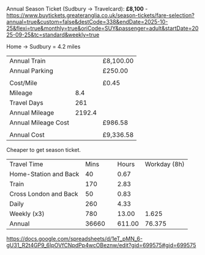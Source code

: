 Annual Season Ticket (Sudbury -> Travelcard): **£8,100** - https://www.buytickets.greateranglia.co.uk/season-tickets/fare-selection?annual=true&custom=false&destCode=338&endDate=2025-10-25&flexi=true&monthly=true&oriCode=SUY&passenger=adult&startDate=2025-09-25&tc=standard&weekly=true

Home -> Sudbury = 4.2 miles

|                     |        |           |
| ------------------- | ------ | --------- |
| Annual Train        |        | £8,100.00 |
| Annual Parking      |        | £250.00   |
|                     |        |           |
| Cost/Mile           |        | £0.45     |
| Mileage             | 8.4    |           |
| Travel Days         | 261    |           |
| Annual Mileage      | 2192.4 |           |
| Annual Mileage Cost |        | £986.58   |
|                     |        |           |
| Annual Cost         |        | £9,336.58 |
Cheaper to get season ticket.

|                       |       |     |        |              |
| --------------------- | ----- | --- | ------ | ------------ |
| Travel Time           | Mins  |     | Hours  | Workday (8h) |
| Home-Station and Back | 40    |     | 0.67   |              |
| Train                 | 170   |     | 2.83   |              |
| Cross London and Back | 50    |     | 0.83   |              |
| Daily                 | 260   |     | 4.33   |              |
| Weekly (x3)           | 780   |     | 13.00  | 1.625        |
| Annual                | 36660 |     | 611.00 | 76.375       |

https://docs.google.com/spreadsheets/d/1eT_pMN_6-gU31_R2t4GP9_6IpOVfCNpdPp4wcOBeznw/edit?gid=699575#gid=699575